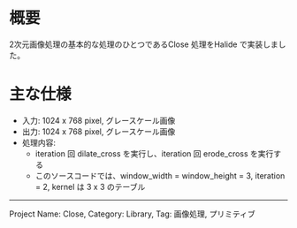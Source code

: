 # 概要

2次元画像処理の基本的な処理のひとつであるClose 処理をHalide で実装しました。

# 主な仕様

- 入力: 1024 x 768 pixel, グレースケール画像
- 出力: 1024 x 768 pixel, グレースケール画像
- 処理内容:
  - iteration 回 dilate_cross を実行し、iteration 回 erode_cross を実行する
  - このソースコードでは、window_width = window_height = 3, iteration = 2, kernel は 3 x 3 のテーブル
---
Project Name: Close, Category: Library, Tag: 画像処理, プリミティブ
